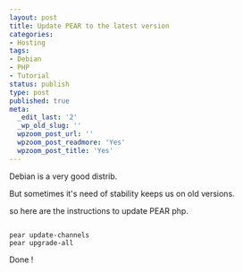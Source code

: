 ```yaml
---
layout: post
title: Update PEAR to the latest version
categories:
- Hosting
tags:
- Debian
- PHP
- Tutorial
status: publish
type: post
published: true
meta:
  _edit_last: '2'
  _wp_old_slug: ''
  wpzoom_post_url: ''
  wpzoom_post_readmore: 'Yes'
  wpzoom_post_title: 'Yes'
---
```

Debian is a very good distrib.

But sometimes it's need of stability keeps us on old versions.

so here are the instructions to update PEAR php.

<code lang="bash">
pear update-channels
pear upgrade-all
</code>

Done !

